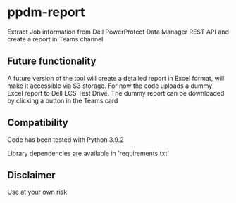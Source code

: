 # ppdm-report
Extract Job information from Dell PowerProtect Data Manager REST API and create a report in Teams channel
## Future functionality
A future version of the tool will create a detailed report in Excel format, will make it accessible via S3 storage. For now the code uploads a dummy Excel report to Dell ECS Test Drive. The dummy report can be downloaded by clicking a button in the Teams card
## Compatibility
Code has been tested with Python 3.9.2

Library dependencies are available in 'requirements.txt'
## Disclaimer
Use at your own risk
